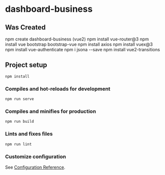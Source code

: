 # dashboard-business

## Was Created
npm create dashboard-business (vue2)
npm install vue-router@3
npm install vue bootstrap bootstrap-vue
npm install axios
npm install vuex@3
npm install vue-authenticate
npm i jsona --save
npm install vue2-transitions    


## Project setup
```
npm install
```

### Compiles and hot-reloads for development
```
npm run serve
```

### Compiles and minifies for production
```
npm run build
```

### Lints and fixes files
```
npm run lint
```

### Customize configuration
See [Configuration Reference](https://cli.vuejs.org/config/).
